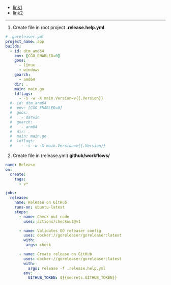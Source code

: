 * [link1](https://gitpig.com/gitpig/dtm/commit/21805cee291b1bc357b52e51be1a3b4bf2544384.patch)
* [link2](https://gitpig.com/gitpig/dtm/src/branch/main/.github/workflows/docker.yml )

---

1. Create file in root project **.release.help.yml**
``` yaml 
# .goreleaser.yml
project_name: app
builds:
  - id: dtm_amd64
    env: [CGO_ENABLED=0]
    goos:
      - linux
      - windows
    goarch:
      - amd64
    dir: .
    main: main.go
    ldflags:
      - -s -w -X main.Version=v{{.Version}}
  #- id: dtm_arm64
  #  env: [CGO_ENABLED=0]
  #  goos:
  #    - darwin
  #  goarch:
  #    - arm64
  #  dir: .
  #  main: main.go
  #  ldflags:
  #    - -s -w -X main.Version=v{{.Version}}
```
2. Create file in (release.yml) **github/workflows/**

```yaml  
name: Release
on:
  create:
    tags:
      - v*

jobs:
  release:
    name: Release on GitHub
    runs-on: ubuntu-latest
    steps:
      - name: Check out code
        uses: actions/checkout@v1

      - name: Validates GO releaser config
        uses: docker://goreleaser/goreleaser:latest
        with:
         args: check 

      - name: Create release on GitHub
        uses: docker://goreleaser/goreleaser:latest
        with:
          args: release -f .release.help.yml  
        env:
          GITHUB_TOKEN: ${{secrets.GITHUB_TOKEN}}

```
